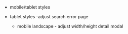 
- mobile/tablet styles


- tablet styles 
   -adjust search error page


   - mobile landscape - adjust width/height detail modal










